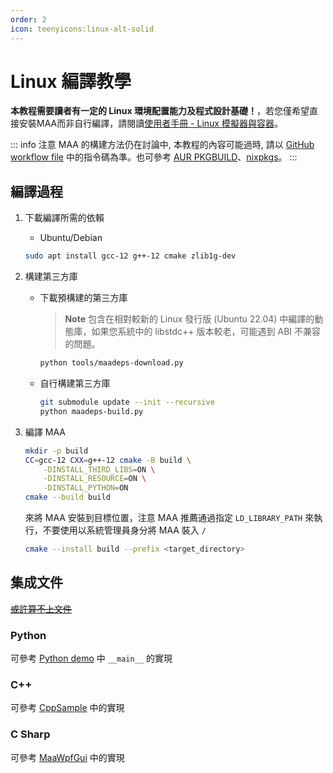 ```yaml
---
order: 2
icon: teenyicons:linux-alt-solid
---
```

# Linux 編譯教學

**本教程需要讀者有一定的 Linux 環境配置能力及程式設計基礎！**，若您僅希望直接安裝MAA而非自行編譯，請閱讀[使用者手冊 - Linux 模擬器與容器](../manual/device/linux.md)。

::: info 注意
MAA 的構建方法仍在討論中, 本教程的內容可能過時, 請以 [GitHub workflow file](https://github.com/MaaAssistantArknights/MaaAssistantArknights/blob/master/.github/workflows/ci.yml#L134) 中的指令碼為準。也可參考 [AUR PKGBUILD](https://aur.archlinux.org/cgit/aur.git/tree/PKGBUILD?h=maa-assistant-arknights)、[nixpkgs](https://github.com/NixOS/nixpkgs/blob/nixos-unstable/pkgs/by-name/ma/maa-assistant-arknights/package.nix)。
:::

## 編譯過程

1. 下載編譯所需的依賴

    - Ubuntu/Debian

    ```bash
    sudo apt install gcc-12 g++-12 cmake zlib1g-dev
    ```

2. 構建第三方庫

    - 下載預構建的第三方庫

        > **Note**
        > 包含在相對較新的 Linux 發行版 (Ubuntu 22.04) 中編譯的動態庫，如果您系統中的 libstdc++ 版本較老，可能遇到 ABI 不兼容的問題。

        ```bash
        python tools/maadeps-download.py
        ```

    - 自行構建第三方庫

        ```bash
        git submodule update --init --recursive
        python maadeps-build.py
        ```

3. 編譯 MAA

    ```bash
    mkdir -p build
    CC=gcc-12 CXX=g++-12 cmake -B build \
        -DINSTALL_THIRD_LIBS=ON \
        -DINSTALL_RESOURCE=ON \
        -DINSTALL_PYTHON=ON
    cmake --build build
    ```

    來將 MAA 安裝到目標位置，注意 MAA 推薦通過指定 `LD_LIBRARY_PATH` 來執行，不要使用以系統管理員身分將 MAA 裝入 `/`

    ```bash
    cmake --install build --prefix <target_directory>
    ```

## 集成文件

[~~或許算不上文件~~](../protocol/integration.md)

### Python

可參考 [Python demo](https://github.com/MaaAssistantArknights/MaaAssistantArknights/blob/master/src/Python/sample.py) 中 `__main__` 的實現

### C++

可參考 [CppSample](https://github.com/MaaAssistantArknights/MaaAssistantArknights/blob/master/src/Cpp/main.cpp) 中的實現

### C Sharp

可參考 [MaaWpfGui](https://github.com/MaaAssistantArknights/MaaAssistantArknights/blob/master/src/MaaWpfGui/Main/AsstProxy.cs) 中的實現

